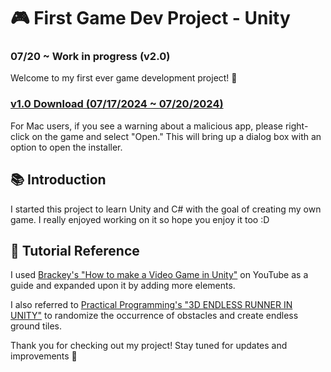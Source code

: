 # 🎮 First Game Dev Project - Unity

### 07/20 ~ Work in progress (v2.0)

Welcome to my first ever game development project! 🚀

### [v1.0 Download (07/17/2024 ~ 07/20/2024)](https://drive.google.com/drive/u/2/folders/1eXQo3V9vhRr7_bFNMDC1At2BDctHdAND)
For Mac users, if you see a warning about a malicious app, please right-click on the game and select "Open." This will bring up a dialog box with an option to open the installer.

## 📚 Introduction
I started this project to learn Unity and C# with the goal of creating my own game. 
I really enjoyed working on it so hope you enjoy it too :D

## 🔗 Tutorial Reference
I used [Brackey's "How to make a Video Game in Unity"](https://www.youtube.com/watch?v=IlKaB1etrik) on YouTube as a guide and expanded upon it by adding more elements. 

I also referred to [Practical Programming's "3D ENDLESS RUNNER IN UNITY"](https://www.youtube.com/watch?v=XUVtQwKbZ-c) to randomize the occurrence of obstacles and create endless ground tiles.

Thank you for checking out my project! Stay tuned for updates and improvements 🐋
